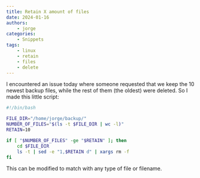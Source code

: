 ```yaml
---
title: Retain X amount of files
date: 2024-01-16
authors:
    - jorge
categories:
    - Snippets
tags:
    - linux
    - retain
    - files
    - delete
---
```


I encountered an issue today where someone requested that we keep the 10 newest
backup files, while the rest of them (the oldest) were deleted. So I made this
little script:


```bash
#!/bin/bash

FILE_DIR="/home/jorge/backup/"
NUMBER_OF_FILES="$(ls -t $FILE_DIR | wc -l)"
RETAIN=10

if [ "$NUMBER_OF_FILES" -ge "$RETAIN" ]; then
    cd $FILE_DIR
    ls -t | sed -e "1,$RETAIN d" | xargs rm -f
fi
```

This can be modified to match with any type of file or filename.
